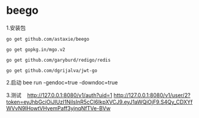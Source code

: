 # beego
1.安装包

    go get github.com/astaxie/beego

    go get gopkg.in/mgo.v2

    go get github.com/garyburd/redigo/redis

    go get github.com/dgrijalva/jwt-go

2.启动
    bee run -gendoc=true -downdoc=true
    
3.测试
    http://127.0.0.1:8080/v1/auth?uid=1
    http://127.0.0.1:8080/v1/user/2?token=eyJhbGciOiJIUzI1NiIsInR5cCI6IkpXVCJ9.eyJ1aWQiOjF9.S4Qy_CDXYfWVvN9IHowtVHyemPaff3yjnqNfTVe-BVw

